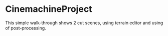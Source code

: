 # CinemachineProject
This simple walk-through shows 2 cut scenes, using terrain editor and using of post-processing.
